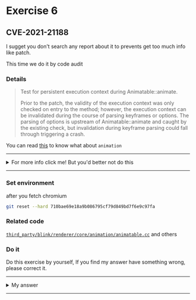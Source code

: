 # Exercise 6

## CVE-2021-21188
I sugget you don't search any report about it to prevents get too much info like patch.

This time we do it by code audit

### Details

> Test for persistent execution context during Animatable::animate.
> 
> Prior to the patch, the validity of the execution context was only
> checked on entry to the method; however, the execution context can
> be invalidated during the course of parsing keyframes or options.
> The parsing of options is upstream of Animatable::animate and caught by
> the existing check, but invalidation during keyframe parsing could fall
> through triggering a crash.


You can read [this](https://chromium.googlesource.com/chromium/src/+/af77c20371d1418300cefbc5fa6779067b7792cf/third_party/blink/renderer/core/animation/#core_animation) to know what about `animation`



---------

<details>
  <summary>For more info click me! But you'd better not do this</summary>

  https://bugs.chromium.org/p/chromium/issues/detail?id=1161739

</details>

--------

### Set environment

after you fetch chromium
```sh
git reset --hard 710bae69e18a9b086795cf79d849bd7f6e9c97fa
```

### Related code
[`third_party/blink/renderer/core/animation/animatable.cc`](https://chromium.googlesource.com/chromium/src/+/db032cf0a96b0e7e1007f181d8ce21e39617cee7/third_party/blink/renderer/core/animation/animatable.cc) and others



### Do it
Do this exercise by yourself, If you find my answer have something wrong, please correct it.


---------

<details>
  <summary>My answer</summary>
  
  Let's start analysis the source code
  ``` c++
  Animation* Animatable::animate(
      ScriptState* script_state,
      const ScriptValue& keyframes,
      const UnrestrictedDoubleOrKeyframeAnimationOptions& options,
      ExceptionState& exception_state) {
    if (!script_state->ContextIsValid())
        return nullptr;
    Element* element = GetAnimationTarget();
    if (!element->GetExecutionContext())        [1] call `GetExecutionContext` to check whether the validity of this ptr 
        return nullptr;
    KeyframeEffect* effect =
        KeyframeEffect::Create(script_state, element, keyframes,    [2] call create and element is the second parameter
                                CoerceEffectOptions(options), exception_state);
    if (exception_state.HadException())
        return nullptr;

    ReportFeaturePolicyViolationsIfNecessary(*element->GetExecutionContext(),
                                            *effect->Model());
    if (!options.IsKeyframeAnimationOptions())
      return element->GetDocument().Timeline().Play(effect);

    Animation* animation;
    const KeyframeAnimationOptions* options_dict =
        options.GetAsKeyframeAnimationOptions();
    if (!options_dict->hasTimeline()) {
      animation = element->GetDocument().Timeline().Play(effect);
    } else if (AnimationTimeline* timeline = options_dict->timeline()) {
      animation = timeline->Play(effect);
    } else {
    animation = Animation::Create(element->GetExecutionContext(), effect, [3] If we delete `element` in [2], this trigger crash 
                                    nullptr, exception_state);
    }
    [ ... ]
  ```
  What happen in Create
  ```c++
  KeyframeEffect* KeyframeEffect::Create(
    ScriptState* script_state,
    Element* element,
    const ScriptValue& keyframes,
    const UnrestrictedDoubleOrKeyframeEffectOptions& options,
    ExceptionState& exception_state) {
    Document* document = element ? &element->GetDocument() : nullptr;
    Timing timing = TimingInput::Convert(options, document, exception_state);
    if (exception_state.HadException())
      return nullptr;

    EffectModel::CompositeOperation composite = EffectModel::kCompositeReplace;
    String pseudo = String();
    // [ ... ]
    KeyframeEffectModelBase* model = EffectInput::Convert(      [4] call Convert, and element is the first parameter
        element, keyframes, composite, script_state, exception_state);
    if (exception_state.HadException())
      return nullptr;
    KeyframeEffect* effect =
        MakeGarbageCollected<KeyframeEffect>(element, model, timing);

    if (!pseudo.IsEmpty()) {
      effect->target_pseudo_ = pseudo;
      if (element) {
        element->GetDocument().UpdateStyleAndLayoutTreeForNode(element);
        effect->effect_target_ = element->GetPseudoElement(
            CSSSelector::ParsePseudoId(pseudo, element));
      }
    }
    return effect;
  }
  ================================================================================
  KeyframeEffectModelBase* EffectInput::Convert(
    Element* element,
    const ScriptValue& keyframes,
    EffectModel::CompositeOperation composite,
    ScriptState* script_state,
    ExceptionState& exception_state) {
  StringKeyframeVector parsed_keyframes =
      ParseKeyframesArgument(element, keyframes, script_state, exception_state);  [5] call ParseKeyframesArgument and element is the first parameter
  if (exception_state.HadException())
    return nullptr;
  [ ... ]
  ```
  I wander what is Keyframe? Then I found [this](https://developer.mozilla.org/en-US/docs/Web/CSS/@keyframes) and [this](https://developer.mozilla.org/en-US/docs/Web/CSS/animation). Although I posted the animation link last time, I didn’t read it myself... But this time we must know what is animation and keyframe.
  > The animation property is specified as one or more single animations, separated by commas.
  I don't know what the word animation mean, so I don't know what it mean for chrome :/ Alright, you can know them detailed from the two link or you can search yourself.

  What can we do to delete this `element` during  `ParseKeyframesArgument`? We can see its def and how animation be constructed.
  ```c++
  StringKeyframeVector EffectInput::ParseKeyframesArgument(
      Element* element,
      const ScriptValue& keyframes,
      ScriptState* script_state,
      ExceptionState& exception_state) {
    // Per the spec, a null keyframes object maps to a valid but empty sequence.
    v8::Local<v8::Value> keyframes_value = keyframes.V8Value();
    if (keyframes_value->IsNullOrUndefined())
      return {};
    v8::Local<v8::Object> keyframes_obj = keyframes_value.As<v8::Object>();

    // 3. Let method be the result of GetMethod(object, @@iterator).
    v8::Isolate* isolate = script_state->GetIsolate();
    auto script_iterator =
        ScriptIterator::FromIterable(isolate, keyframes_obj, exception_state);
    if (exception_state.HadException())
      return {};

    // TODO(crbug.com/816934): Get spec to specify what parsing context to use.
    Document& document = element
                            ? element->GetDocument()
                            : *LocalDOMWindow::From(script_state)->document();

    StringKeyframeVector parsed_keyframes;
    if (script_iterator.IsNull()) {
      parsed_keyframes = ConvertObjectForm(element, document, keyframes_obj,
                                          script_state, exception_state);
    } else {
      parsed_keyframes =
          ConvertArrayForm(element, document, std::move(script_iterator),   [6]  if keyframes is sorted by array, do convert
                          script_state, exception_state);
    }
  [ ... ]
  ```
  Parse the parameter of animatable (parse keyframes), If we transform an Array composed of keyframs, need call ConvertArrayForm for convert step.
  ```c++
StringKeyframeVector ConvertArrayForm(Element* element,
                                      Document& document,
                                      ScriptIterator iterator,
                                      ScriptState* script_state,
                                      ExceptionState& exception_state) {
  v8::Isolate* isolate = script_state->GetIsolate();

  // This loop captures step 5 of the procedure to process a keyframes argument,
  // in the case where the argument is iterable.
  HeapVector<Member<const BaseKeyframe>> processed_base_keyframes;
  Vector<Vector<std::pair<String, String>>> processed_properties;
  ExecutionContext* execution_context = ExecutionContext::From(script_state);
  while (iterator.Next(execution_context, exception_state)) {
    if (exception_state.HadException())
      return {};

    // The value should already be non-empty, as guaranteed by the call to Next
    // and the exception_state check above.
    v8::Local<v8::Value> keyframe = iterator.GetValue().ToLocalChecked();

    BaseKeyframe* base_keyframe = NativeValueTraits<BaseKeyframe>::NativeValue(
        isolate, keyframe, exception_state);
    Vector<std::pair<String, String>> property_value_pairs;

    if (!keyframe->IsNullOrUndefined()) {
      AddPropertyValuePairsForKeyframe(                           [7]   call AddPropertyValuePairsForKeyframe
          isolate, v8::Local<v8::Object>::Cast(keyframe), element, document,
          property_value_pairs, exception_state);
      if (exception_state.HadException())
        return {};
    }
  [ ... ]
===========================================================================
  void AddPropertyValuePairsForKeyframe(
      v8::Isolate* isolate,
      v8::Local<v8::Object> keyframe_obj,
      Element* element,
      const Document& document,
      Vector<std::pair<String, String>>& property_value_pairs,
      ExceptionState& exception_state) {
    Vector<String> keyframe_properties =
        GetOwnPropertyNames(isolate, keyframe_obj, exception_state);

      // By spec, we are only allowed to access a given (property, value) pair
      // once. This is observable by the web client, so we take care to adhere
      // to that.
      v8::Local<v8::Value> v8_value;
      if (!keyframe_obj
              ->Get(isolate->GetCurrentContext(), V8String(isolate, property))    [8] call get
              .ToLocal(&v8_value)) {
        exception_state.RethrowV8Exception(try_catch.Exception());
        return;
      }
  }
  ```
  We can delete this `element` in `getter`, these `element` and `document` is the target of `html`, if you can get if you have learned how js control DOM of html.
  We use `element.animate(keyframes, options);` to trigger, we can make a `arr` whose `getter` delete `element_1`. and do `element_2.animate(arr,{...})`, you can see detail at [Poc](./poc.html).



</details>

--------

